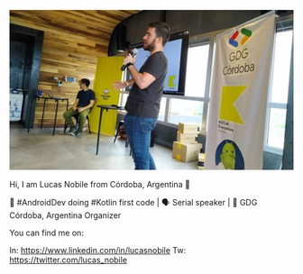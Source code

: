 ![Talkin Lucas](https://github.com/lucaslabs/lucaslabs/blob/master/img/Talkin%20Lucas.jpeg)

Hi, I am Lucas Nobile from Córdoba, Argentina 👋 

📱 #AndroidDev doing #Kotlin first code | 🗣️ Serial speaker | 🚀 GDG Córdoba, Argentina Organizer

You can find me on:

In: https://www.linkedin.com/in/lucasnobile
Tw: https://twitter.com/lucas_nobile 
